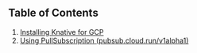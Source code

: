 ## Table of Contents

1. [Installing Knative for GCP](./install/README.md)
1. [Using PullSubscription (pubsub.cloud.run/v1alpha1)](./pullsubscription/README.md)
